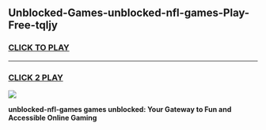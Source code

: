 
## Unblocked-Games-unblocked-nfl-games-Play-Free-tqljy
<h3>
<a href="https://premium76.site?title=unblocked-nfl-games&ref=23A">CLICK TO PLAY</a></h3>
<hr>

<h3>
<a href="https://premium76.site?title=unblocked-nfl-games&ref=23A">CLICK 2 PLAY</a>
  
</h3>

<a href="https://premium76.site?title=unblocked-nfl-games&ref=23A"><img src="https://clearcache.store/games.png"></a>


**unblocked-nfl-games games unblocked: Your Gateway to Fun and Accessible Online Gaming**
